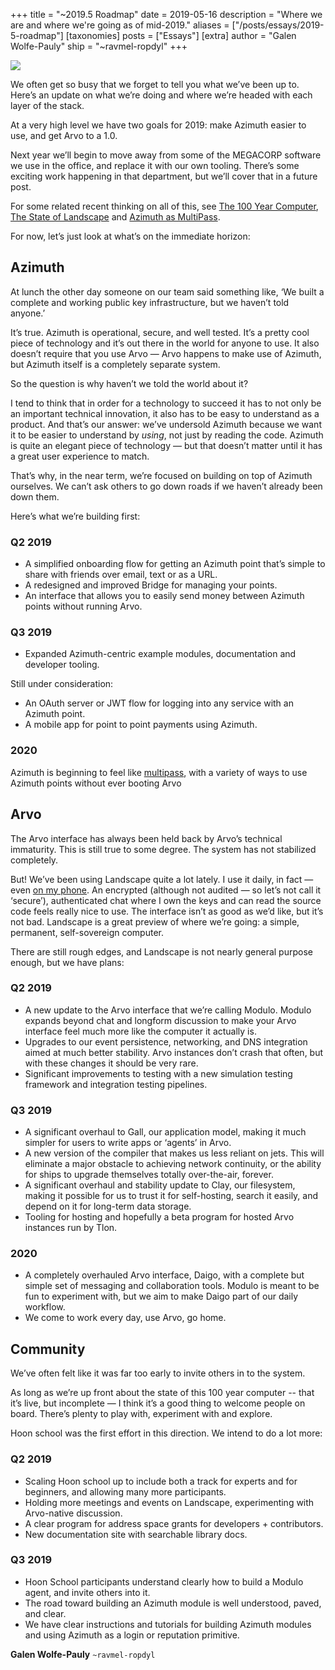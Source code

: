 +++
title = "~2019.5 Roadmap"
date = 2019-05-16
description = "Where we are and where we're going as of mid-2019."
aliases = ["/posts/essays/2019-5-roadmap"]
[taxonomies]
posts = ["Essays"]
[extra]
author = "Galen Wolfe-Pauly"
ship = "~ravmel-ropdyl"
+++

![](https://media.urbit.org/site/posts/essays/2019-5-roadmap-1.png)

We often get so busy that we forget to tell you what we’ve been up to. Here’s an update on what we’re doing and where we’re headed with each layer of the stack.

At a very high level we have two goals for 2019: make Azimuth easier to use, and get Arvo to a 1.0.

Next year we’ll begin to move away from some of the MEGACORP software we use in the office, and replace it with our own tooling. There’s some exciting work happening in that department, but we’ll cover that in a future post.

For some related recent thinking on all of this, see [The 100 Year Computer](/posts/essays/the-100-year-computer/), [The State of Landscape](/posts/essays/the-state-of-landscape/) and [Azimuth as MultiPass](/posts/essays/azimuth-as-multipass/).

For now, let’s just look at what’s on the immediate horizon:

## Azimuth

At lunch the other day someone on our team said something like, ‘We built a complete and working public key infrastructure, but we haven’t told anyone.’

It’s true. Azimuth is operational, secure, and well tested. It’s a pretty cool piece of technology and it’s out there in the world for anyone to use. It also doesn’t require that you use Arvo — Arvo happens to make use of Azimuth, but Azimuth itself is a completely separate system.

So the question is why haven’t we told the world about it?

I tend to think that in order for a technology to succeed it has to not only be an important technical innovation, it also has to be easy to understand as a product. And that’s our answer: we’ve undersold Azimuth because we want it to be easier to understand by *using*, not just by reading the code. Azimuth is quite an elegant piece of technology — but that doesn’t matter until it has a great user experience to match.

That’s why, in the near term, we’re focused on building on top of Azimuth ourselves. We can’t ask others to go down roads if we haven’t already been down them.

Here’s what we’re building first:

### Q2 2019

- A simplified onboarding flow for getting an Azimuth point that’s simple to share with friends over email, text or as a URL.
- A redesigned and improved Bridge for managing your points.
- An interface that allows you to easily send money between Azimuth points without running Arvo.

### Q3 2019

- Expanded Azimuth-centric example modules, documentation and developer tooling.

Still under consideration:

- An OAuth server or JWT flow for logging into any service with an Azimuth point.
- A mobile app for point to point payments using Azimuth.

### 2020

Azimuth is beginning to feel like [multipass](/posts/essays/azimuth-as-multipass/), with a variety of ways to use Azimuth points without ever booting Arvo

## Arvo

The Arvo interface has always been held back by Arvo’s technical immaturity. This is still true to some degree. The system has not stabilized completely.

But! We’ve been using Landscape quite a lot lately. I use it daily, in fact — even [on my phone](https://itunes.apple.com/us/app/landscape-urbit/id1393148862). An encrypted (although not audited — so let’s not call it ‘secure’), authenticated chat where I own the keys and can read the source code feels really nice to use. The interface isn’t as good as we’d like, but it’s not bad. Landscape is a great preview of where we’re going: a simple, permanent, self-sovereign computer.

There are still rough edges, and Landscape is not nearly general purpose enough, but we have plans:

### Q2 2019

- A new update to the Arvo interface that we’re calling Modulo. Modulo expands beyond chat and longform discussion to make your Arvo interface feel much more like the computer it actually is.
- Upgrades to our event persistence, networking, and DNS integration aimed at much better stability. Arvo instances don’t crash that often, but with these changes it should be very rare.
- Significant improvements to testing with a new simulation testing framework and integration testing pipelines.

### Q3 2019

- A significant overhaul to Gall, our application model, making it much simpler for users to write apps or ‘agents’ in Arvo.
- A new version of the compiler that makes us less reliant on jets. This will eliminate a major obstacle to achieving network continuity, or the ability for ships to upgrade themselves totally over-the-air, forever.
- A significant overhaul and stability update to Clay, our filesystem, making it possible for us to trust it for self-hosting, search it easily, and depend on it for long-term data storage.
- Tooling for hosting and hopefully a beta program for hosted Arvo instances run by Tlon.

### 2020

- A completely overhauled Arvo interface, Daigo, with a complete but simple set of messaging and collaboration tools. Modulo is meant to be fun to experiment with, but we aim to make Daigo part of our daily workflow.
- We come to work every day, use Arvo, go home.

## Community

We’ve often felt like it was far too early to invite others in to the system.

As long as we’re up front about the state of this 100 year computer -- that it’s live, but incomplete — I think it’s a good thing to welcome people on board. There’s plenty to play with, experiment with and explore.

Hoon school was the first effort in this direction. We intend to do a lot more:

### Q2 2019

- Scaling Hoon school up to include both a track for experts and for beginners, and allowing many more participants.
- Holding more meetings and events on Landscape, experimenting with Arvo-native discussion.
- A clear program for address space grants for developers + contributors.
- New documentation site with searchable library docs.

### Q3 2019

- Hoon School participants understand clearly how to build a Modulo agent, and invite others into it.
- The road toward building an Azimuth module is well understood, paved, and clear.
- We have clear instructions and tutorials for building Azimuth modules and using Azimuth as a login or reputation primitive.

**Galen Wolfe-Pauly** `~ravmel-ropdyl`
